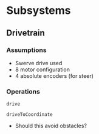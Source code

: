 # Subsystems

## Drivetrain

### Assumptions
* Swerve drive used
* 8 motor configuration
* 4 absolute encoders (for steer)

### Operations
`drive`

`driveToCoordinate`
* Should this avoid obstacles?
